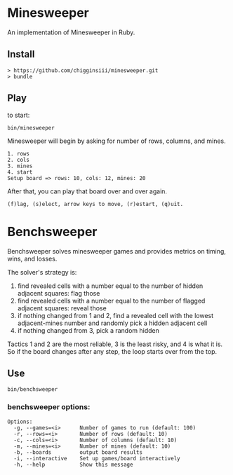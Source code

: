 # Minesweeper

An implementation of Minesweeper in Ruby. 

## Install

```
> https://github.com/chigginsiii/minesweeper.git
> bundle
```

## Play

to start:

```
bin/minesweeper
```

Minesweeper will begin by asking for number of rows, columns, and mines.

```
1. rows
2. cols
3. mines
4. start
Setup board => rows: 10, cols: 12, mines: 20
```

After that, you can play that board over and over again.

```
(f)lag, (s)elect, arrow keys to move, (r)estart, (q)uit.
```

# Benchsweeper

Benchsweeper solves minesweeper games and provides metrics on timing, wins, and losses.

The solver's strategy is:

1. find revealed cells with a number equal to the number of hidden adjacent squares: flag those
2. find revealed cells with a number equal to the number of flagged adjacent squares: reveal those
3. if nothing changed from 1 and 2, find a revealed cell with the lowest adjacent-mines number and randomly pick a hidden adjacent cell
4. if nothing changed from 3, pick a random hidden

Tactics 1 and 2 are the most reliable, 3 is the least risky, and 4 is what it is. So if the board changes after any step, the loop starts over from the top.

## Use

```
bin/benchsweeper
```

### benchsweeper options:

```
Options:
  -g, --games=<i>      Number of games to run (default: 100)
  -r, --rows=<i>       Number of rows (default: 10)
  -c, --cols=<i>       Number of columns (default: 10)
  -m, --mines=<i>      Number of mines (default: 10)
  -b, --boards         output board results
  -i, --interactive    Set up games/board interactively
  -h, --help           Show this message
```
